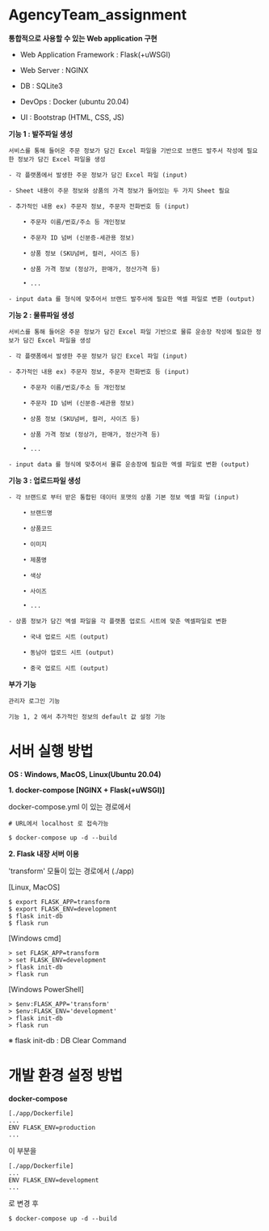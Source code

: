 # AgencyTeam_assignment


**통합적으로 사용할 수 있는 Web application 구현**

- Web Application Framework : Flask(+uWSGI)

- Web Server : NGINX

- DB : SQLite3

- DevOps : Docker (ubuntu 20.04)

- UI : Bootstrap (HTML, CSS, JS)



**기능 1 : 발주파일 생성**

    서비스를 통해 들어온 주문 정보가 담긴 Excel 파일을 기반으로 브랜드 발주서 작성에 필요한 정보가 담긴 Excel 파일을 생성
    
    - 각 플랫폼에서 발생한 주문 정보가 담긴 Excel 파일 (input)
    
    - Sheet 내용이 주문 정보와 상품의 가격 정보가 들어있는 두 가지 Sheet 필요
    
    - 추가적인 내용 ex) 주문자 정보, 주문자 전화번호 등 (input)

        • 주문자 이름/번호/주소 등 개인정보
        
        • 주문자 ID 넘버 (신분증-세관용 정보)
        
        • 상품 정보 (SKU넘버, 컬러, 사이즈 등)
        
        • 상품 가격 정보 (정상가, 판매가, 정산가격 등)
        
        • ...

    - input data 를 형식에 맞추어서 브랜드 발주서에 필요한 엑셀 파일로 변환 (output)



**기능 2 : 물류파일 생성**

    서비스를 통해 들어온 주문 정보가 담긴 Excel 파일 기반으로 물류 운송장 작성에 필요한 정보가 담긴 Excel 파일을 생성
    
    - 각 플랫폼에서 발생한 주문 정보가 담긴 Excel 파일 (input)
    
    - 추가적인 내용 ex) 주문자 정보, 주문자 전화번호 등 (input)

        • 주문자 이름/번호/주소 등 개인정보
        
        • 주문자 ID 넘버 (신분증-세관용 정보)
        
        • 상품 정보 (SKU넘버, 컬러, 사이즈 등)
        
        • 상품 가격 정보 (정상가, 판매가, 정산가격 등)
        
        • ...

    - input data 를 형식에 맞추어서 물류 운송장에 필요한 엑셀 파일로 변환 (output)


**기능 3 : 업로드파일 생성**

    - 각 브랜드로 부터 받은 통합된 데이터 포맷의 상품 기본 정보 엑셀 파일 (input)

        • 브랜드명
        
        • 상품코드
        
        • 이미지
        
        • 제품명
        
        • 색상
        
        • 사이즈
        
        • ...

    - 상품 정보가 담긴 엑셀 파일을 각 플랫폼 업로드 시트에 맞춘 엑셀파일로 변환
    
        • 국내 업로드 시트 (output)
        
        • 동남아 업로드 시트 (output)
        
        • 중국 업로드 시트 (output)

**부가 기능**
    
    관리자 로그인 기능
    
    기능 1, 2 에서 추가적인 정보의 default 값 설정 기능

# 서버 실행 방법

**OS : Windows, MacOS, Linux(Ubuntu 20.04)**

**1. docker-compose [NGINX + Flask(+uWSGI)]**

docker-compose.yml 이 있는 경로에서

    # URL에서 localhost 로 접속가능
    
    $ docker-compose up -d --build

**2. Flask 내장 서버 이용**

'transform' 모듈이 있는 경로에서 (./app)

[Linux, MacOS]

    $ export FLASK_APP=transform
    $ export FLASK_ENV=development
    $ flask init-db
    $ flask run

[Windows cmd]

    > set FLASK_APP=transform
    > set FLASK_ENV=development
    > flask init-db
    > flask run

[Windows PowerShell]

    > $env:FLASK_APP='transform'
    > $env:FLASK_ENV='development'
    > flask init-db
    > flask run

※ flask init-db : DB Clear Command

# 개발 환경 설정 방법

**docker-compose**

    [./app/Dockerfile]
    ...
    ENV FLASK_ENV=production
    ...
    
이 부분을

    [./app/Dockerfile]
    ...
    ENV FLASK_ENV=development
    ...

로 변경 후

    $ docker-compose up -d --build
